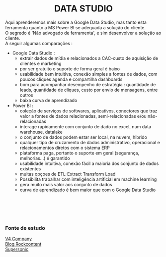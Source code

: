 <h1 align="center">DATA STUDIO</h1>

<p>Aqui aprenderemos mais sobre a Google Data Studio, mas tanto esta ferramenta quanto a MS Power BI se adequada a solução do cliente.<br>
O segredo é 'Não advogado de ferramenta', e sim desenvolver a solução ao cliente.<br>
A seguir algumas comparações :
</p>

<p>
<ul>
    <li>Google Data Studio :
        <ul>
            <li>extrair dados de mídia e relacionados a CAC-custo de aquisição de clientes e marketing</li>
            <li>por ser gratuito o suporte de forma geral é baixo</li>
            <li>usabilidade bem intuitiva, conexão simples a fontes de dados, com poucos cliques agenda e compartilha dashboards</li>
            <li>bom para acompanhar desempenho de estratégia : quantidade de leads, quantidade de cliques, custo por envio de mensagens, entre outros</li>
            <li>baixa curva de aprendizado</li>
        </ul>
    <li>Power BI :
        <ul>
            <li>coleção de serviços de softwares, aplicativos, conectores que traz valor a fontes de dados relacionadas, semi-relacionadas e/ou não-relacionadas</li>
            <li>interage rapidamente com conjunto de dado no excel, num data warehouse, datalake</li>
            <li>o conjunto de dados podem estar ser local, na nuvem, hibrido</li>
            <li>qualquer tipo de cruzamento de dados administrativo, operacional e relacionamentos diretos com o sistema ERP</li>
            <li>plataforma paga, portanto o suporte em geral (segurança, melhorias...) é garantido</li>
            <li>usabilidade intuitiva, conexão fácil a maioria dos conjunto de dados existentes</li>
            <li>muitas opçoes de ETL-Extract Transform Load</li>
            <li>Possibilita trabalhar com inteligência artificial em machine learning</li>
            <li>gera muito mais valor aos conjunto de dados</li>
            <li>curva de aprendizado é bem maior que com o Google Data Studio</li>
        </ul>
    </li>
</ul>
</p>


<br>
<br>
<br>
<br>
<h3>Fonte de estudo</h3>
    <p>
        <a href="https://www.youtube.com/watch?v=x3iCYa87qHE">V4 Company</a><br>
        <a href="https://rockcontent.com/br/blog/marketing-analytics/">Blog Rockcontent</a><br>
        <a href="https://www.supersonic.ag/blog/dicas-de-marketing-digital/">Supersonic</a>
    </p>
